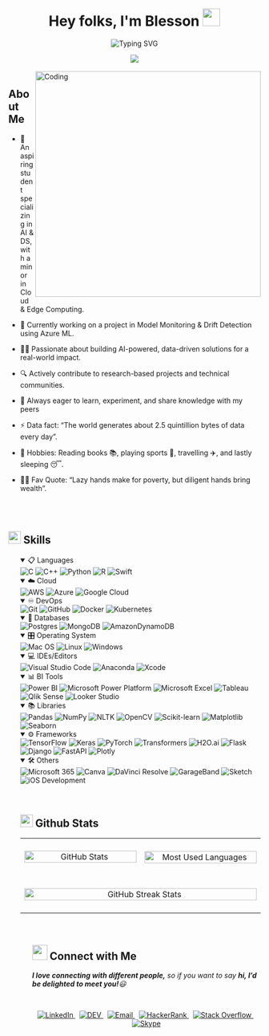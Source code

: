   <h1 align="center">Hey folks, I'm Blesson <img src="https://media.giphy.com/media/hvRJCLFzcasrR4ia7z/giphy.gif" width="35"></h1>
<div align="center">
<p><img src="https://readme-typing-svg.herokuapp.com?font=ROBOT&amp;size=25&amp;color=39FF14&amp;background=000000&amp;center=true&amp;vCenter=true&amp;width=490&amp;lines=%3E+Welcome+to+my+GitHub+profile...!" alt="Typing SVG"></p>
<img src="https://user-images.githubusercontent.com/73097560/115834477-dbab4500-a447-11eb-908a-139a6edaec5c.gif">
</div>
<br>
<img align="right" alt="Coding" width="450" src="https://media.tenor.com/sBeBQDrCzJIAAAAd/similarweb-data.gif">
<h2 id="--about-me"><img src="https://c.tenor.com/NCRHhqkXrJYAAAAi/programmers-go-internet.gif" width="40" style="height:4px">  <b>About Me</b></h2>
<ul>
<li>
<p>🔭 An aspiring student specializing in AI &amp; DS, with a minor in Cloud &amp; Edge Computing. </p>
</li>
<li>
<p>👯 Currently working on a project in Model Monitoring &amp; Drift Detection using Azure ML.
</p></li>
<li>
<p>👨‍💻 Passionate about building AI-powered, data-driven solutions for a real-world impact. </p>
</li>
<li>
 <p>🔍 Actively contribute to research-based projects and technical communities. </p>
</li>
<li>
<p>💬 Always eager to learn, experiment, and share knowledge with my peers</p>
</li>
<li>
<p>⚡ Data fact: “The world generates about 2.5 quintillion bytes of data every day”.</p>
</li>
<li>
<p> 📅 Hobbies: Reading books 📚, playing sports 🎾, travelling ✈️, and lastly sleeping 😴.
</p></li>
<li>
<p>💪🏼 Fav Quote: “Lazy hands make for poverty, but diligent hands bring wealth”. </p>
</li>
</ul>
<br><br>
<h2 id="-skills"><img src="https://media2.giphy.com/media/QssGEmpkyEOhBCb7e1/giphy.gif?cid=ecf05e47a0n3gi1bfqntqmob8g9aid1oyj2wr3ds3mg700bl&amp;rid=giphy.gif" width="25"><b> Skills</b></h2>
<p align="center">
</p><ul>
<details open="">
  <summary>📋 Languages</summary>
  <img src="https://img.shields.io/badge/c-%2300599C.svg?style=for-the-badge&amp;logo=c&amp;logoColor=white" alt="C">
  <img src="https://img.shields.io/badge/c++-%2300599C.svg?style=for-the-badge&amp;logo=c%2B%2B&amp;logoColor=white" alt="C++">
  <img src="https://img.shields.io/badge/python-3670A0?style=for-the-badge&amp;logo=python&amp;logoColor=ffdd54" alt="Python">
  <img src="https://img.shields.io/badge/r-%23276DC3.svg?style=for-the-badge&amp;logo=r&amp;logoColor=white" alt="R">
  <img src="https://img.shields.io/badge/swift-%23FA7343.svg?style=for-the-badge&amp;logo=swift&amp;logoColor=white" alt="Swift">
</details>

<details open="">
  <summary>☁️ Cloud</summary>
  <img src="https://img.shields.io/badge/AWS-%23FF9900.svg?style=for-the-badge&amp;logo=amazonaws&amp;logoColor=white" alt="AWS">
  <img src="https://img.shields.io/badge/Azure-%230072C6.svg?style=for-the-badge&amp;logo=microsoft-azure&amp;logoColor=white" alt="Azure">
  <img src="https://img.shields.io/badge/GoogleCloud-%234285F4.svg?style=for-the-badge&amp;logo=google-cloud&amp;logoColor=white" alt="Google Cloud">
</details>

<details open="">
  <summary>♾️ DevOps</summary>
  <img src="https://img.shields.io/badge/git-%23F05033.svg?style=for-the-badge&amp;logo=git&amp;logoColor=white" alt="Git">
  <img src="https://img.shields.io/badge/github-%23121011.svg?style=for-the-badge&amp;logo=github&amp;logoColor=white" alt="GitHub">
  <img src="https://img.shields.io/badge/docker-%230db7ed.svg?style=for-the-badge&amp;logo=docker&amp;logoColor=white" alt="Docker">
  <img src="https://img.shields.io/badge/kubernetes-%23326ce5.svg?style=for-the-badge&amp;logo=kubernetes&amp;logoColor=white" alt="Kubernetes">
</details>

<details open="">
  <summary>💾 Databases</summary>
  <img src="https://img.shields.io/badge/postgresql-%23336791.svg?style=for-the-badge&amp;logo=postgresql&amp;logoColor=white" alt="Postgres">
  <img src="https://img.shields.io/badge/mongodb-%2347A248.svg?style=for-the-badge&amp;logo=mongodb&amp;logoColor=white" alt="MongoDB">
  <img src="https://img.shields.io/badge/Amazon%20DynamoDB-4053D6?style=for-the-badge&amp;logo=amazon-dynamodb&amp;logoColor=white" alt="AmazonDynamoDB">
</details>

<details open="">
  <summary>🎛️ Operating System</summary>
  <img src="https://img.shields.io/badge/mac%20os-000000?style=for-the-badge&amp;logo=macos&amp;logoColor=F0F0F0" alt="Mac OS">
  <img src="https://img.shields.io/badge/linux-FCC624?style=for-the-badge&amp;logo=linux&amp;logoColor=black" alt="Linux">
  <img src="https://img.shields.io/badge/windows-0078D6?style=for-the-badge&amp;logo=windows&amp;logoColor=white" alt="Windows">
</details>

<details open="">
  <summary>💻 IDEs/Editors</summary>
  <img src="https://img.shields.io/badge/Visual%20Studio%20Code-0078d7.svg?style=for-the-badge&amp;logo=visual-studio-code&amp;logoColor=white" alt="Visual Studio Code">
  <img src="https://img.shields.io/badge/Anaconda-44A833.svg?style=for-the-badge&amp;logo=anaconda&amp;logoColor=white" alt="Anaconda">
  <img src="https://img.shields.io/badge/Xcode-007AFF.svg?style=for-the-badge&amp;logo=xcode&amp;logoColor=white" alt="Xcode">
</details>

<details open="">
  <summary>📊 BI Tools</summary>
  <img src="https://img.shields.io/badge/Power%20BI-F2C811?style=for-the-badge&amp;logo=power-bi&amp;logoColor=black" alt="Power BI">
  <img src="https://img.shields.io/badge/Microsoft%20Power%20Platform-747474?style=for-the-badge&amp;logo=microsoft-power-platform&amp;logoColor=white" alt="Microsoft Power Platform">
  <img src="https://img.shields.io/badge/Microsoft%20Excel-217346?style=for-the-badge&amp;logo=microsoft-excel&amp;logoColor=white" alt="Microsoft Excel">
  <img src="https://img.shields.io/badge/Tableau-E97627?style=for-the-badge&amp;logo=tableau&amp;logoColor=white" alt="Tableau">
  <img src="https://img.shields.io/badge/QlikSense-4C528A?style=for-the-badge&amp;logo=qlik&amp;logoColor=white" alt="Qlik Sense">
  <img src="https://img.shields.io/badge/Looker%20Studio-4285F4?style=for-the-badge&amp;logo=lookerstudio&amp;logoColor=white" alt="Looker Studio">
</details>
<details open="">
  <summary>📚 Libraries</summary>
  <img src="https://img.shields.io/badge/pandas-150458?style=for-the-badge&amp;logo=pandas&amp;logoColor=white" alt="Pandas">
  <img src="https://img.shields.io/badge/numpy-013243?style=for-the-badge&amp;logo=numpy&amp;logoColor=white" alt="NumPy">
  <img src="https://img.shields.io/badge/nltk-5c3a24?style=for-the-badge&amp;logo=nltk&amp;logoColor=white" alt="NLTK">
  <img src="https://img.shields.io/badge/opencv-ffffff?style=for-the-badge&amp;logo=opencv&amp;logoColor=black" alt="OpenCV">
  <img src="https://img.shields.io/badge/scikit-learn-f7931e?style=for-the-badge&amp;logo=scikit-learn&amp;logoColor=white" alt="Scikit-learn">
  <img src="https://img.shields.io/badge/matplotlib-11557c?style=for-the-badge&amp;logo=matplotlib&amp;logoColor=white" alt="Matplotlib">
  <img src="https://img.shields.io/badge/seaborn-27404e?style=for-the-badge&amp;logo=seaborn&amp;logoColor=white" alt="Seaborn">
</details>

<details open="">
  <summary>⚙️ Frameworks</summary>
  <img src="https://img.shields.io/badge/tensorflow-ff6f00?style=for-the-badge&amp;logo=tensorflow&amp;logoColor=white" alt="TensorFlow">
  <img src="https://img.shields.io/badge/keras-d00000?style=for-the-badge&amp;logo=keras&amp;logoColor=white" alt="Keras">
  <img src="https://img.shields.io/badge/pytorch-ee4c2c?style=for-the-badge&amp;logo=pytorch&amp;logoColor=white" alt="PyTorch">
  <img src="https://img.shields.io/badge/transformers-0052cc?style=for-the-badge&amp;logo=transformers&amp;logoColor=white" alt="Transformers">
  <img src="https://img.shields.io/badge/h2o.ai-0082fc?style=for-the-badge&amp;logo=h2o&amp;logoColor=white" alt="H2O.ai">
  <img src="https://img.shields.io/badge/flask-000000?style=for-the-badge&amp;logo=flask&amp;logoColor=white" alt="Flask">
  <img src="https://img.shields.io/badge/django-092e20?style=for-the-badge&amp;logo=django&amp;logoColor=white" alt="Django">
  <img src="https://img.shields.io/badge/fastapi-009688?style=for-the-badge&amp;logo=fastapi&amp;logoColor=white" alt="FastAPI">
  <img src="https://img.shields.io/badge/plotly-3f4f82?style=for-the-badge&amp;logo=plotly&amp;logoColor=white" alt="Plotly">
</details>
<details open="">
  <summary>🛠️ Others</summary>
  <img src="https://img.shields.io/badge/Microsoft%20365-0078D4?style=for-the-badge&amp;logo=microsoftoffice&amp;logoColor=white" alt="Microsoft 365">
  <img src="https://img.shields.io/badge/Canva-00C4CC?style=for-the-badge&amp;logo=canva&amp;logoColor=white" alt="Canva">
  <img src="https://img.shields.io/badge/DaVinci%20Resolve-1A1A1A?style=for-the-badge&amp;logo=blackmagicdesign&amp;logoColor=white" alt="DaVinci Resolve">
  <img src="https://img.shields.io/badge/GarageBand-999999?style=for-the-badge&amp;logo=garageband&amp;logoColor=white" alt="GarageBand">
  <img src="https://img.shields.io/badge/Sketch-FFB387?style=for-the-badge&amp;logo=sketch&amp;logoColor=black" alt="Sketch">
  <img src="https://img.shields.io/badge/iOS-000000?style=for-the-badge&amp;logo=ios&amp;logoColor=white" alt="iOS Development">
</details>
<p></p>
<br> 
<h2 id="-github-stats"><img src="https://media.giphy.com/media/iY8CRBdQXODJSCERIr/giphy.gif" width="25"> <b>Github Stats</b></h2>
<table width="100%" align="center">
  <tbody><tr>
    <td width="25%" align="center" halign="top">
      <img src="https://github-readme-stats.vercel.app/api?username=blesson1506&amp;theme=dark&amp;show_icons=true" width="100%" alt="GitHub Stats">
    </td>
    <td width="25%" align="center" halign="top" style="padding-top:25px; padding-bottom:25px">
      <img src="https://github-readme-stats.vercel.app/api/top-langs?username=blesson1506&amp;show_icons=true&amp;locale=en&amp;layout=compact&amp;theme=dark&amp;" width="100%" alt="Most Used Languages">
    </td>
  </tr>
  <tr>
    <td colspan="2" align="center" style="padding-top:25px; padding-bottom:25px">
      <img src="https://github-readme-streak-stats.herokuapp.com/?user=blesson1506&amp;theme=dark&amp; fire=FF801F&amp;currStreakNum=FFBE69&amp;currStreakLabel=FFBE69" width="100%" alt="GitHub Streak Stats">
    </td>
  </tr>
</tbody></table>
<ul>
<br>
<h2 id="-connect-with-me"><img src="https://media.giphy.com/media/LnQjpWaON8nhr21vNW/giphy.gif" width="30"> <b>Connect with Me</b></h2>
<p><em><b>I love connecting with different people,</b> so if you want to say <b>hi, I’d be delighted to meet you!</b>😃</em></p>
<br>

<p align="center">
  <a href="https://www.linkedin.com/in/blesson-sudarsanam/">
    <img src="https://img.shields.io/badge/LinkedIn-%230077B5.svg?style=for-the-badge&amp;logo=linkedin&amp;logoColor=white" alt="LinkedIn">
  </a>
  &nbsp;
  <a href="https://www.linkedin.com/in/blesson-sudarsanam/">
    <img src="https://img.shields.io/badge/DEV-to%20the%20point-black?style=for-the-badge&amp;logo=dev.to&amp;logoColor=white" alt="DEV">
  </a>
  &nbsp;
  <a href="mailto:blesson1506@gmail.com">
    <img src="https://img.shields.io/badge/Email-D14836?style=for-the-badge&amp;logo=gmail&amp;logoColor=white" alt="Email">
  </a>
  &nbsp;
  <a href="https://www.linkedin.com/in/blesson-sudarsanam/">
    <img src="https://img.shields.io/badge/HackerRank-2EC866?style=for-the-badge&amp;logo=hackerrank&amp;logoColor=white" alt="HackerRank">
  </a>
  &nbsp;
  <a href="https://www.linkedin.com/in/blesson-sudarsanam/">
    <img src="https://img.shields.io/badge/StackOverflow-FE7A16?style=for-the-badge&amp;logo=stackoverflow&amp;logoColor=white" alt="Stack Overflow">
  </a>
  &nbsp;
  <a href="https://www.linkedin.com/in/blesson-sudarsanam/">
    <img src="https://img.shields.io/badge/Skype-00AFF0?style=for-the-badge&amp;logo=skype&amp;logoColor=white" alt="Skype">
  </a>
</p>
</ul></ul>
